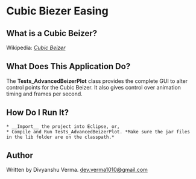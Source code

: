 Cubic Biezer Easing
===============

What is a Cubic Beizer?
-----------------------

Wikipedia: *[Cubic Beizer](http://en.wikipedia.org/wiki/B%C3%A9zier_curve#Cubic_B.C3.A9zier_curves	)*

What Does This Application Do?
------------------------------

The __Tests_AdvancedBeizerPlot__ class provides the complete GUI to alter control points for the Cubic Beizer. It also gives control over animation timing and frames per second.

How Do I Run It?
----------------

	* __Import__ the project into Eclipse, or,
	* Compile and Run Tests_AdvancedBeizerPlot. *Make sure the jar files in the lib folder are on the classpath.*

Author
------

Written by Divyanshu Verma.
dev.verma1010@gmail.com
